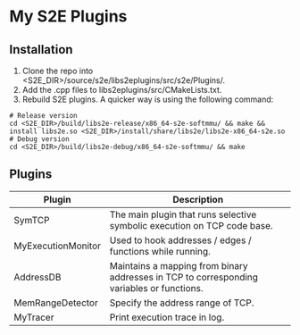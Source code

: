 # My S2E Plugins

Installation
---
1. Clone the repo into <S2E_DIR>/source/s2e/libs2eplugins/src/s2e/Plugins/.
2. Add the .cpp files to libs2eplugins/src/CMakeLists.txt.
3. Rebuild S2E plugins. A quicker way is using the following command:
```
# Release version
cd <S2E_DIR>/build/libs2e-release/x86_64-s2e-softmmu/ && make && install libs2e.so <S2E_DIR>/install/share/libs2e/libs2e-x86_64-s2e.so
# Debug version
cd <S2E_DIR>/build/libs2e-debug/x86_64-s2e-softmmu/ && make
```

Plugins
---
| Plugin             | Description |
| ------------------ | ----------- |
| SymTCP             | The main plugin that runs selective symbolic execution on TCP code base.  |
| MyExecutionMonitor | Used to hook addresses / edges / functions while running. |
| AddressDB          | Maintains a mapping from binary addresses in TCP to corresponding variables or functions. |
| MemRangeDetector   | Specify the address range of TCP. |
| MyTracer           | Print execution trace in log. |


